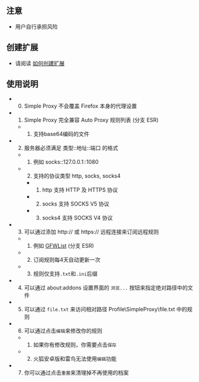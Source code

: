 ## 注意

- 用户自行承担风险

## 创建扩展

- 请阅读 [如何创建扩展](https://github.com/jc3213/Misc/blob/master/Manual/zh-CN/HowToBuild.md)

## 使用说明

- 0) Simple Proxy 不会覆盖 Firefox 本身的代理设置
- 1) Simple Proxy 完全兼容 Auto Proxy 规则列表 (分支 ESR)
  - 1) 支持base64编码的文件
- 2) 服务器必须满足 类型::地址::端口 的格式
  - 1) 例如 socks::127.0.0.1::1080
  - 2) 支持的协议类型 http, socks, socks4
    - 1) http 支持 HTTP 及 HTTPS 协议
    - 2) socks 支持 SOCKS V5 协议
    - 3) socks4 支持 SOCKS V4 协议
- 3) 可以通过添加 http:// 或 https:// 远程连接来订阅远程规则
  - 1) 例如 [GFWList](https://raw.githubusercontent.com/gfwlist/gfwlist/master/gfwlist.txt) (分支 ESR)
  - 2) 订阅规则每4天自动更新一次
  - 3) 规则仅支持`.txt`和`.ini`后缀
- 4) 可以通过 about:addons 设置界面的 `浏览...` 按钮来指定绝对路径中的文件
- 5) 可以通过 `file.txt` 来访问相对路径 Profile\SimpleProxy\file.txt 中的规则
- 6) 可以通过点击`编辑`来修改你的规则
  - 1) 如果你有修改规则，你需要点击`保存`
  - 2) 火狐安卓版和雷鸟无法使用`编辑`功能
- 7) 你可以通过点击`重置`来清理掉不再使用的档案
